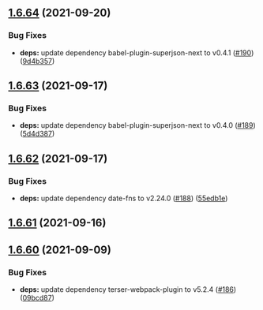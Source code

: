 ## [1.6.64](https://github.com/dds/bosabosa.org/compare/v1.6.63...v1.6.64) (2021-09-20)


### Bug Fixes

* **deps:** update dependency babel-plugin-superjson-next to v0.4.1 ([#190](https://github.com/dds/bosabosa.org/issues/190)) ([9d4b357](https://github.com/dds/bosabosa.org/commit/9d4b357e0ec9a38c4e8947bf7d370c0eea591a5f))



## [1.6.63](https://github.com/dds/bosabosa.org/compare/v1.6.62...v1.6.63) (2021-09-17)


### Bug Fixes

* **deps:** update dependency babel-plugin-superjson-next to v0.4.0 ([#189](https://github.com/dds/bosabosa.org/issues/189)) ([5d4d387](https://github.com/dds/bosabosa.org/commit/5d4d387c76d9ef257a218e79bf696a61dfeb3911))



## [1.6.62](https://github.com/dds/bosabosa.org/compare/v1.6.61...v1.6.62) (2021-09-17)


### Bug Fixes

* **deps:** update dependency date-fns to v2.24.0 ([#188](https://github.com/dds/bosabosa.org/issues/188)) ([55edb1e](https://github.com/dds/bosabosa.org/commit/55edb1e65d70372c850b9498bdf919d206ca9669))



## [1.6.61](https://github.com/dds/bosabosa.org/compare/v1.6.60...v1.6.61) (2021-09-16)



## [1.6.60](https://github.com/dds/bosabosa.org/compare/v1.6.59...v1.6.60) (2021-09-09)


### Bug Fixes

* **deps:** update dependency terser-webpack-plugin to v5.2.4 ([#186](https://github.com/dds/bosabosa.org/issues/186)) ([09bcd87](https://github.com/dds/bosabosa.org/commit/09bcd874a1a920dc044fd10d035a336860d79a0b))



